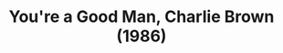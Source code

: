 ---
layout: shows
title: You're a Good Man, Charlie Brown (1986)
poster:
category:
details:
  Theatre: Players by the Sea
cast:
crew:
  Director: Michael Lipp
external_links:
---